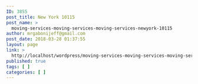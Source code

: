 ```yaml
---
ID: 3855
post_title: New York 10115
post_name: >
  moving-services-moving-services-moving-services-newyork-10115
author: mrgabonijeff@gmail.com
post_date: 2018-03-28 01:37:55
layout: page
link: >
  http://localhost/wordpress/moving-services-moving-services-moving-services-newyork-10115/
published: true
tags: [ ]
categories: [ ]
---
```

